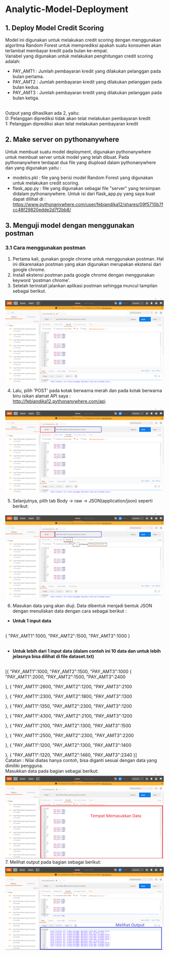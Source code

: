 # Analytic-Model-Deployment

## 1. Deploy Model Credit Scoring 
Model ini digunakan untuk melakukan credit scoring dengan menggunakan algoritma Random Forest untuk memprediksi apakah suatu konsumen akan terlambat membayar kredit pada bulan ke-empat.
<br>
Variabel yang digunakan untuk melakukan penghitungan credit scoring adalah:
<br>
* PAY_AMT1 : Jumlah pembayaran kredit yang dilakukan pelanggan pada bulan pertama.
* PAY_AMT2 : Jumlah pembayaran kredit yang dilakukan pelanggan pada bulan kedua.
* PAY_AMT3 : Jumlah pembayaran kredit yang dilakukan pelanggan pada bulan ketiga.
<br>
Output yang dihasilkan ada 2, yaitu:
<br>
0: Pelanggan diprediksi tidak akan telat melakukan pembayaran kredit
<br>
1: Pelanggan diprediksi akan telat melakukan pembayaran kredit

## 2. Make server on pythonanywhere
Untuk membuat suatu model deployment, digunakan pythonanywhere untuk membuat server untuk model yang telah dibuat. Pada pythonanywhere terdapat dua file yang diupload dalam pythonanywhere dan yang digunakan yaitu :
<br>
* modelcs.pkl : file yang berisi model Random Forest yang digunakan untuk melakukan credit scoring.
* flask_app.py : file yang digunakan sebagai file "server" yang tersimpan didalam pythonanywhere. Untuk isi dari flask_app.py yang saya buat dapat dilihat di : https://www.pythonanywhere.com/user/febiandika12/shares/09f5710b7fcc48f29820edde2d7f2bb8/ 

## 3. Menguji model dengan menggunakan postman
### 3.1 Cara menggunakan postman
1. Pertama kali, gunakan google chrome untuk menggunakan postman. Hal ini dikarenakan postman yang akan digunakan merupakan ekstensi dari google chrome.
2. Install ekstensi postman pada google chrome dengan menggunakan keyword 'postman chrome'.
3. Setelah terinstall jalankan aplikasi postman sehingga muncul tampilan sebagai berikut.

![contoh](https://raw.githubusercontent.com/febiandika/Analytic-Model-Deployment/master/Capture1.PNG)

4. Lalu, pilih 'POST' pada kotak berwarna merah dan pada kotak berwarna biru isikan alamat API saya : http://febiandika12.pythonanywhere.com/api

![contoh1](https://raw.githubusercontent.com/febiandika/Analytic-Model-Deployment/master/Capture3.png)

5. Selanjutnya, pilih tab Body -> raw -> JSON(application/json) seperti berikut:

![contoh2](https://raw.githubusercontent.com/febiandika/Analytic-Model-Deployment/master/Capture4.png)

6. Masukan data yang akan diuji. Data dibentuk menjadi bentuk JSON dengan menuliskan data dengan cara sebagai berikut :
* **Untuk 1 input data**
<br>
{		
    "PAY_AMT1":1000,
    "PAY_AMT2":1500,
    "PAY_AMT3":1000
}
<br>
<br>

* **Untuk lebih dari 1 input data (dalam contoh ini 10 data dan untuk lebih jelasnya bisa dilihat di file dataset.txt)**
<br>
[{
		"PAY_AMT1":1000,
		"PAY_AMT2":1500,
		"PAY_AMT3":1000
{
		"PAY_AMT1":2000,
		"PAY_AMT2":1500,
		"PAY_AMT3":2400
	
},
{		"PAY_AMT1":2600,
		"PAY_AMT2":1200,
		"PAY_AMT3":2100
	
},
{		"PAY_AMT1":2300,
		"PAY_AMT2":1800,
		"PAY_AMT3":1300
	
},
{		"PAY_AMT1":1350,
		"PAY_AMT2":2300,
		"PAY_AMT3":1200
	
},
{		"PAY_AMT1":4300,
		"PAY_AMT2":2100,
		"PAY_AMT3":1200
	
},
{		"PAY_AMT1":2100,
		"PAY_AMT2":1300,
		"PAY_AMT3":1500
	
},
{		"PAY_AMT1":2500,
		"PAY_AMT2":2300,
		"PAY_AMT3":2200
	
},
{		"PAY_AMT1":1200,
		"PAY_AMT2":1300,
		"PAY_AMT3":1400
	
},
{		"PAY_AMT1":1320,
		"PAY_AMT2":1460,
		"PAY_AMT3":2340
}]
<br>
Catatan : Nilai diatas hanya contoh, bisa diganti sesuai dengan data yang dimiliki pengguna.
<br>
Masukkan data pada bagian sebagai berikut:
<br>
![contoh3](https://raw.githubusercontent.com/febiandika/Analytic-Model-Deployment/master/Capture5.png)
<br>
7. Melihat output pada bagian sebagai berikut:
![contoh4](https://raw.githubusercontent.com/febiandika/Analytic-Model-Deployment/master/Capture6.png)
